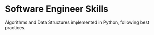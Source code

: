 # Software Engineer Skills

Algorithms and Data Structures implemented in Python, following best practices. 
